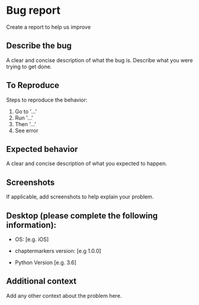 # Bug report

Create a report to help us improve

## Describe the bug

A clear and concise description of what the bug is. Describe what you were trying to get done.

## To Reproduce

Steps to reproduce the behavior:

1. Go to '...'
2. Run '...'
3. Then '...'
4. See error

## Expected behavior

A clear and concise description of what you expected to happen.

## Screenshots

If applicable, add screenshots to help explain your problem.

## Desktop (please complete the following information):

- OS: [e.g. iOS]
* chaptermarkers version: [e.g 1.0.0]
- Python Version [e.g. 3.6]

## Additional context

Add any other context about the problem here.
